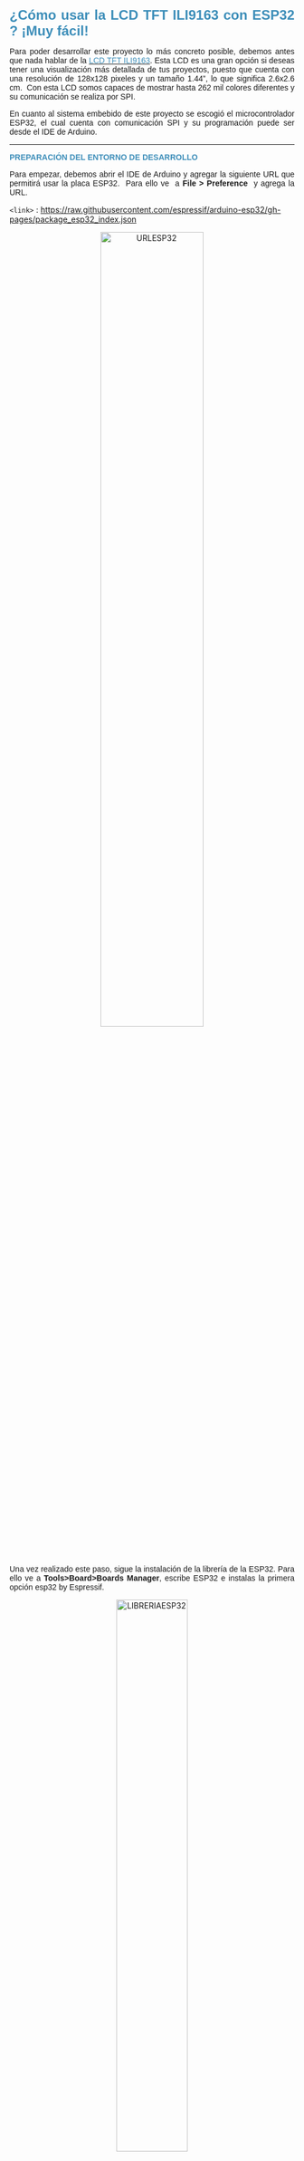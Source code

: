 <p style="text-align: justify;"><span style='font-family: "Trebuchet MS", Helvetica, sans-serif; font-size: 24px; color: rgb(61, 142, 185);'><strong>&iquest;C&oacute;mo usar la LCD TFT ILI9163 con ESP32 ? &iexcl;Muy f&aacute;cil!</strong></span></p>
<p style="text-align: justify;"><span style="font-family: 'Trebuchet MS', Helvetica, sans-serif;">Para poder desarrollar este proyecto lo m&aacute;s concreto posible, debemos antes que nada hablar de la <a href="https://parsek.com.co/lcd-tft-144-128x128" rel="noopener noreferrer" target="_blank"><span style="color: rgb(61, 142, 185);">LCD TFT ILI9163</span></a>. Esta LCD es una gran opci&oacute;n si deseas tener una visualizaci&oacute;n m&aacute;s detallada de tus proyectos, puesto que cuenta con una resoluci&oacute;n de 128x128 pixeles y un tama&ntilde;o 1.44&rdquo;, lo que significa 2.6x2.6 cm. &nbsp;Con esta LCD somos capaces de mostrar hasta 262 mil colores diferentes y su comunicaci&oacute;n se realiza por SPI.&nbsp;</span></p>
<p style="text-align: justify;"><span style="font-family: 'Trebuchet MS', Helvetica, sans-serif;">En cuanto al sistema embebido de este proyecto se escogi&oacute; el microcontrolador ESP32, el cual cuenta con comunicaci&oacute;n SPI y su programaci&oacute;n puede ser desde el IDE de Arduino.</span></p>

------------

<p style="text-align: justify;"><span style='font-family: "Trebuchet MS", Helvetica, sans-serif; color: rgb(61, 142, 185);'><strong>PREPARACI&Oacute;N DEL ENTORNO DE DESARROLLO</strong></span></p>
<p style="text-align: justify;"><span style="font-family: 'Trebuchet MS', Helvetica, sans-serif;">Para empezar, debemos abrir el IDE de Arduino y agregar la siguiente URL que permitir&aacute; usar la placa ESP32. &nbsp;Para ello ve &nbsp;a <strong>File &gt; Preference</strong>&nbsp; y agrega la URL.</span></p>

`<link>` : https://raw.githubusercontent.com/espressif/arduino-esp32/gh-pages/package_esp32_index.json

<p align="center" width="100%">
    <img width="60%" src="https://parsek-pro-public-images-bucket.s3.us-east-2.amazonaws.com/large/428058821.png" alt="URLESP32"> 
</p>
<p style="text-align: justify;"><span style="font-family: 'Trebuchet MS', Helvetica, sans-serif;">Una vez realizado este paso, sigue la instalaci&oacute;n de la librer&iacute;a de la ESP32. Para ello ve a <strong>Tools&gt;Board&gt;Boards Manager</strong>,&nbsp;escribe ESP32 e instalas la primera opci&oacute;n esp32 by Espressif.</span></p>

<p align="center" width="100%">
    <img width="50%" src="https://parsek-pro-public-images-bucket.s3.us-east-2.amazonaws.com/large/2021105196.png" alt="LIBRERIAESP32"> 
</p>


<p style="text-align: justify;"><span style="font-family: 'Trebuchet MS', Helvetica, sans-serif;">Con esto tenemos listo el microcontrolador para usarlo sin ning&uacute;n problema. Para el caso de la LCD TFT basta con agregar la carpeta, la cual se puede descargar en el siguiente link, a la carpeta que se encuentra en tu computador con la siguiente dirección <strong>C:\Users\Documents\Arduino\libraries.</strong></span></p>

`<link>` : [libreria de la TFT ILI9163C](https://github.com/sumotoy/TFT_ILI9163C)

<p style="text-align: justify;"><span style="font-family: 'Trebuchet MS', Helvetica, sans-serif;">Una vez hayas copiado la carpeta en tu computador, dentro del entorno de Arduino podemos agregar la librer&iacute;a si vamos a <strong>Sketch&gt;include library&gt; Add .ZIP Library</strong> y seleccionamos la carpeta previamente descargada.</span></p>

<p align="center" width="100%">
    <img width="50%" src="https://parsek-pro-public-images-bucket.s3.us-east-2.amazonaws.com/large/4010512192.png" alt="LIBRERIATFT"> 
</p>

------------


<p style="text-align: justify;"><span style="font-family: 'Trebuchet MS', Helvetica, sans-serif;"><strong><span style="color: rgb(61, 142, 185);">CODIGO EN EL IDE ARDUINO</span></strong></span></p>
<p style="text-align: justify;"><span style="font-family: 'Trebuchet MS', Helvetica, sans-serif;">Para poder visualizar una imagen en la LCD, hacemos uso de un programa llamado &nbsp;&ldquo;LCD image Converter&rdquo; que convierte las im&aacute;genes de cualquier tama&ntilde;o a un vector hexadecimal que podemos leer desde el entorno de arduino. Es importante recordar que las im&aacute;genes que convirtamos deben estar en un tama&ntilde;o de 128x128 p&iacute;xeles para ajustarnos al tama&ntilde;o de la LCD y el formato que se debe configurar en el programa debe ser el de RGB565.</span></p>

`<link>` : [programa &ldquo;LCD image Converter&rdquo;](https://sourceforge.net/projects/lcd-image-converter/)

<p align="center" width="100%">
    <img width="50%" src="https://parsek-pro-public-images-bucket.s3.us-east-2.amazonaws.com/large/1852811696.png" alt="LCDCONVERTER"> 
</p>

<p style="text-align: justify;"><span style="font-family: 'Trebuchet MS', Helvetica, sans-serif;"><strong>Con esto estamos listos para programar !</strong></span></p>

------------

<p><span style="color: rgb(61, 142, 185);"><strong><span style="font-family: 'Trebuchet MS', Helvetica, sans-serif;">CONEXIONES</span></strong></span></p>
<p><span style="font-family: 'Trebuchet MS', Helvetica, sans-serif;">Para este proyecto puedes realizar las siguientes conexiones.</span></p>


<p align="center" width="100%">
    <img width="70%" src="https://parsek-pro-public-images-bucket.s3.us-east-2.amazonaws.com/large/2293711299.png" alt="LIBRERIAESP32"> 
</p>


<p><span style='font-size: 16px; font-family: "Trebuchet MS", Helvetica, sans-serif; color: rgb(0, 0, 0); background-color: transparent; font-weight: 400; font-style: normal; font-variant: normal; text-decoration: none; vertical-align: baseline; white-space: pre-wrap;'>Con esto puedes agregar distintas im&aacute;genes y mejorar la visualizaci&oacute;n de tus proyectos! &nbsp;</span></p>


<p align="center" width="100%"><img width="60%" src="https://parsek-pro-public-images-bucket.s3.us-east-2.amazonaws.com/large/2021105196.jpg" alt="LCDTFTRES2"><img width="60%" src="https://parsek-pro-public-images-bucket.s3.us-east-2.amazonaws.com/large/2706773801.jpg" alt="LCDTFTRES1"></p>